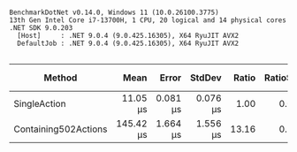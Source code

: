 ```

BenchmarkDotNet v0.14.0, Windows 11 (10.0.26100.3775)
13th Gen Intel Core i7-13700H, 1 CPU, 20 logical and 14 physical cores
.NET SDK 9.0.203
  [Host]     : .NET 9.0.4 (9.0.425.16305), X64 RyuJIT AVX2
  DefaultJob : .NET 9.0.4 (9.0.425.16305), X64 RyuJIT AVX2


```
| Method               | Mean      | Error    | StdDev   | Ratio | RatioSD | Gen0    | Gen1   | Allocated | Alloc Ratio |
|--------------------- |----------:|---------:|---------:|------:|--------:|--------:|-------:|----------:|------------:|
| SingleAction         |  11.05 μs | 0.081 μs | 0.076 μs |  1.00 |    0.01 |  1.5259 | 0.3662 |   18.8 KB |        1.00 |
| Containing502Actions | 145.42 μs | 1.664 μs | 1.556 μs | 13.16 |    0.16 | 21.4844 | 3.9063 | 265.43 KB |       14.12 |
